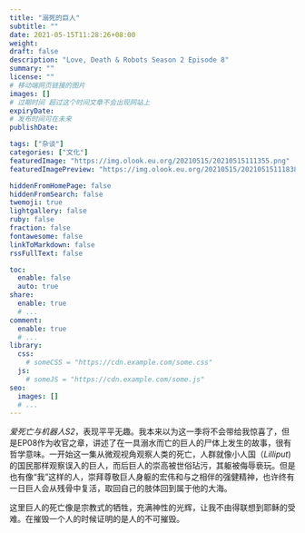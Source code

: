 ```yaml
---
title: "溺死的巨人"
subtitle: ""
date: 2021-05-15T11:28:26+08:00
weight: 
draft: false
description: "Love, Death & Robots Season 2 Episode 8"
summary: ""
license: ""
# 移动端网页链接的图片
images: []
# 过期时间 超过这个时间文章不会出现网站上
expiryDate: 
# 发布时间可在未来
publishDate: 

tags: ["杂谈"]
categories: ["文化"]
featuredImage: "https://img.olook.eu.org/20210515/20210515111355.png"
featuredImagePreview: "https://img.olook.eu.org/20210515/20210515111838.png"

hiddenFromHomePage: false
hiddenFromSearch: false
twemoji: true
lightgallery: false
ruby: false
fraction: false
fontawesome: false
linkToMarkdown: false
rssFullText: false

toc:
  enable: false
  auto: true
share:
  enable: true
  # ...
comment:
  enable: true
  # ...
library:
  css:
    # someCSS = "https://cdn.example.com/some.css"
  js:
    # someJS = "https://cdn.example.com/some.js"
seo:
  images: []
  # ...
---
```


<!--more-->

*爱死亡与机器人S2*，表现平平无趣。我本来以为这一季将不会带给我惊喜了，但是EP08作为收官之章，讲述了在一具溺水而亡的巨人的尸体上发生的故事，很有哲学意味。一开始这一集从微观视角观察人类的死亡，人群就像小人国（*Lilliput*)的国民那样观察误入的巨人，而后巨人的崇高被世俗玷污，其躯被侮辱亵玩。但是也有像“我”这样的人，崇拜尊敬巨人身躯的宏伟和与之相伴的强健精神，也许终有一日巨人会从残骨中复活，取回自己的肢体回到属于他的大海。

这里巨人的死亡像是宗教式的牺牲，充满神性的光辉，让我不由得联想到耶稣的受难。在摧毁一个人的时候证明的是人的不可摧毁。

​    